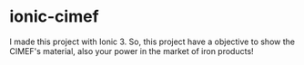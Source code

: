 # ionic-cimef

I made this project with Ionic 3. So, this project have a objective to show the CIMEF's material, also your power in the market of iron products!
